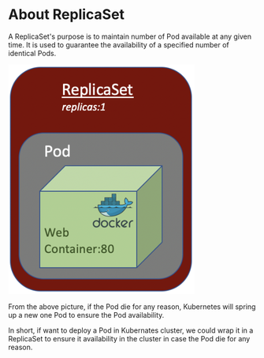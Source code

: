 # About ReplicaSet
A ReplicaSet's purpose is to maintain number of Pod available at any given time. It is used to guarantee the availability of a specified number of identical Pods.

<img src="images/replica-set.png" alt="" width="75%"/>

From the above picture, if the Pod die for any reason, Kubernetes will spring up a new one Pod to ensure the Pod availability.

In short, if want to deploy a Pod in Kubernates cluster, we could wrap it in a ReplicaSet to ensure it availability in the cluster in case the Pod die for any reason.